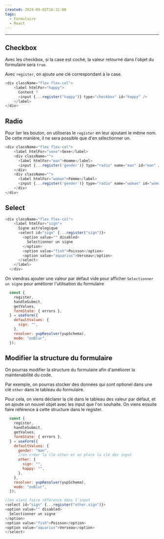 ```yaml
---
created: 2024-09-02T16:31:00
tags:
  - Formulaire
  - React
---
```

---
## Checkbox

Avec les checkbox, si la case est coché, la valeur retourné dans l'objet du formulaire sera `true`.

Avec `register`, on ajoute une clé correspondant à la case.

```javascript
<div className="flex flex-col">
	<label htmlFor="happy">
	  Content ?
	  <input {...register("happy")} type="checkbox" id="happy" />
	</label>
</div>
```

## Radio

Pour lier les bouton, on utiliseras le `register` en leur ajoutant le même nom. De cette manière, il ne sera possible que d'en sélectionner un.

```javascript
<div className="flex flex-col">
	<label htmlFor="sexe">Sexe</label>
	<div className="">
	  <label htmlFor="man">Homme</label>
	  <input {...register('gender')} type="radio" name="man" id="man" />
	</div>
	<div className="">
	  <label htmlFor="woman">Femme</label>
	  <input {...register('gender')} type="radio" name="woman" id="woman" />
	</div>
</div>
```

## Select

```javascript
<div className="flex flex-col">
	<label htmlFor="sign">
	  Signe astrologique
	  <select id="sign" {...register("sign")}>
		<option value="" disabled>
		  Selectionner un signe
		</option>
		<option value="fish">Poisson</option>
		<option value="aquarius">Verseau</option>
	  </select>
	</label>
  </div>
```

On viendras ajouter une valeur par défaut vide pour afficher `Selectionner un signe` pour améliorer l'utilisation du formulaire
```javascript 
  const {
    register,
    handleSubmit,
    getValues,
    formState: { errors },
  } = useForm({
    defaultValues: {
      sign: "",
    },
    resolver: yupResolver(yupSchema),
    mode: "onBlur",
  });
```

## Modifier la structure du formulaire

On pourras modifier la structure du formulaire afin d'améliorer la maintenabilité du code.

Par exemple, on pourras stocker des données qui sont optionel dans une clé `other` dans le tableau du formulaire.

Pour cela, on viens déclarer la clé dans le tableau des valeur par défaut, et on ajoute un nouvel objet avec les input que l'on souhaite.
On viens ensuite faire référence à cette structure dans le register.

```javascript 
  const {
    register,
    handleSubmit,
    getValues,
    formState: { errors },
  } = useForm({
    defaultValues: {
      gender: "man",
      //on créer la clé other et on place la clé des input
      other: {
        sign: "",
        happy: "",
      },
    },
    resolver: yupResolver(yupSchema),
    mode: "onBlur",
  });

//on viens faire référence dans l'input
<select id="sign" {...register("other.sign")}>
<option value="" disabled>
  Selectionner un signe
</option>
<option value="fish">Poisson</option>
<option value="aquarius">Verseau</option>
</select>
```
